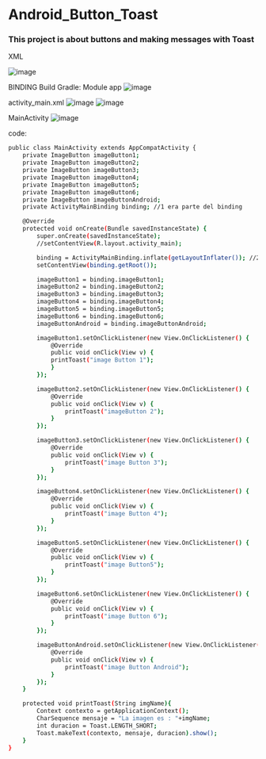 # Android_Button_Toast
### This project is about buttons and making messages with Toast

XML 

![image](https://github.com/juliaigz/Android_Button_Toast/assets/40221707/ba89616d-fae7-4354-b714-a25a649a51cb)

BINDING 
Build Gradle: Module app
![image](https://github.com/juliaigz/Android_Button_Toast/assets/40221707/4721931a-2c95-4998-ac8c-04a96fb49871)

activity_main.xml
![image](https://github.com/juliaigz/Android_Button_Toast/assets/40221707/2c5af152-951d-46e1-b1cc-9c4d10558960)
![image](https://github.com/juliaigz/Android_Button_Toast/assets/40221707/3251ffd8-27b0-4b91-a8e7-fc2e095f15a7)

MainActivity
![image](https://github.com/juliaigz/Android_Button_Toast/assets/40221707/e01421a1-05b1-4a19-ae4b-e44506888d60)

code:

```bash
public class MainActivity extends AppCompatActivity {
    private ImageButton imageButton1;
    private ImageButton imageButton2;
    private ImageButton imageButton3;
    private ImageButton imageButton4;
    private ImageButton imageButton5;
    private ImageButton imageButton6;
    private ImageButton imageButtonAndroid;
    private ActivityMainBinding binding; //1 era parte del binding

    @Override
    protected void onCreate(Bundle savedInstanceState) {
        super.onCreate(savedInstanceState);
        //setContentView(R.layout.activity_main);

        binding = ActivityMainBinding.inflate(getLayoutInflater()); //2 da parte del binding
        setContentView(binding.getRoot());

        imageButton1 = binding.imageButton1;
        imageButton2 = binding.imageButton2;
        imageButton3 = binding.imageButton3;
        imageButton4 = binding.imageButton4;
        imageButton5 = binding.imageButton5;
        imageButton6 = binding.imageButton6;
        imageButtonAndroid = binding.imageButtonAndroid;

        imageButton1.setOnClickListener(new View.OnClickListener() {
            @Override
            public void onClick(View v) {
            printToast("image Button 1");
            }
        });

        imageButton2.setOnClickListener(new View.OnClickListener() {
            @Override
            public void onClick(View v) {
                printToast("imageButton 2");
            }
        });

        imageButton3.setOnClickListener(new View.OnClickListener() {
            @Override
            public void onClick(View v) {
                printToast("image Button 3");
            }
        });

        imageButton4.setOnClickListener(new View.OnClickListener() {
            @Override
            public void onClick(View v) {
                printToast("image Button 4");
            }
        });

        imageButton5.setOnClickListener(new View.OnClickListener() {
            @Override
            public void onClick(View v) {
                printToast("image Button5");
            }
        });

        imageButton6.setOnClickListener(new View.OnClickListener() {
            @Override
            public void onClick(View v) {
                printToast("image Button 6");
            }
        });

        imageButtonAndroid.setOnClickListener(new View.OnClickListener() {
            @Override
            public void onClick(View v) {
                printToast("image Button Android");
            }
        });
    }

    protected void printToast(String imgName){
        Context contexto = getApplicationContext();
        CharSequence mensaje = "La imagen es : "+imgName;
        int duracion = Toast.LENGTH_SHORT;
        Toast.makeText(contexto, mensaje, duracion).show();
    }
}
```
